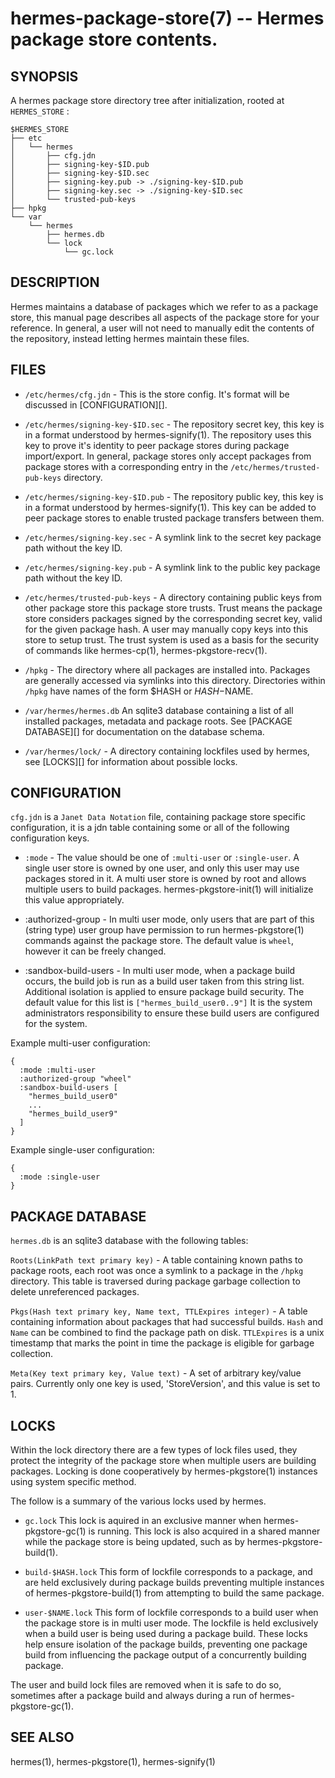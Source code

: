 hermes-package-store(7) -- Hermes package store contents.
=========================================================

## SYNOPSIS

A hermes package store directory tree after initialization, rooted at `HERMES_STORE` :

    $HERMES_STORE
    ├── etc
    │   └── hermes
    │       ├── cfg.jdn
    │       ├── signing-key-$ID.pub
    │       ├── signing-key-$ID.sec
    │       ├── signing-key.pub -> ./signing-key-$ID.pub
    │       ├── signing-key.sec -> ./signing-key-$ID.sec
    │       └── trusted-pub-keys
    ├── hpkg
    └── var
        └── hermes
            ├── hermes.db
            └── lock
                └── gc.lock

## DESCRIPTION

Hermes maintains a database of packages which we refer to as a package store, this manual page describes all aspects of the package store for your reference.
In general, a user will not need to manually edit the contents of the repository, instead letting hermes maintain these files.

## FILES

* `/etc/hermes/cfg.jdn` - This is the store config. It's format will be discussed in [CONFIGURATION][].

* `/etc/hermes/signing-key-$ID.sec` - The repository secret key, this key is in a format understood by hermes-signify(1).
  The repository uses this key to prove it's identity to peer package stores during package import/export. In general, package stores
  only accept packages from package stores with a corresponding entry in the `/etc/hermes/trusted-pub-keys` directory.

* `/etc/hermes/signing-key-$ID.pub` - The repository public key, this key is in a format understood by hermes-signify(1). This
  key can be added to peer package stores to enable trusted package transfers between them.

* `/etc/hermes/signing-key.sec` - A symlink link to the secret key package path without the key ID.

* `/etc/hermes/signing-key.pub` - A symlink link to the public key package path without the key ID.

* `/etc/hermes/trusted-pub-keys` - A directory containing public keys from other package store this package store trusts. Trust
  means the package store considers packages signed by the corresponding secret key, valid for the given package hash.
  A user may manually copy keys into this store to setup trust. The trust system is used as a basis for the security of
  commands like hermes-cp(1), hermes-pkgstore-recv(1).

* `/hpkg` - The directory where all packages are installed into. Packages are generally accessed via symlinks into
  this directory. Directories within `/hpkg` have names of the form $HASH or $HASH-$NAME.

* `/var/hermes/hermes.db` An sqlite3 database containing a list of all installed packages, metadata and package roots.
  See [PACKAGE DATABASE][] for documentation on the database schema.

* `/var/hermes/lock/`  - A directory containing lockfiles used by hermes, see [LOCKS][] for information about
possible locks.


## CONFIGURATION

`cfg.jdn` is a `Janet Data Notation` file, containing package store specific configuration, it is a jdn table containing some or all of the following
configuration keys.

- `:mode` - The value should be one of `:multi-user` or `:single-user`. A single user store is owned by one user, and only this user may use packages stored in it.
  A multi user store is owned by root and allows multiple users to build packages. hermes-pkgstore-init(1) will initialize this value appropriately.

- :authorized-group - In multi user mode, only users that are part of this (string type) user group have permission to run hermes-pkgstore(1) commands against the package store.
  The default value is `wheel`, however it can be freely changed.

- :sandbox-build-users - In multi user mode, when a package build occurs, the build job is run as a build user taken from this string list. Additional isolation is applied to ensure
  package build security. The default value for this list is `["hermes_build_user0..9"]` It is the system administrators responsibility to ensure these build users are configured for
  the system.

Example multi-user configuration:

```
{
  :mode :multi-user
  :authorized-group "wheel"
  :sandbox-build-users [
    "hermes_build_user0"
    ...
    "hermes_build_user9"
  ]
}
```

Example single-user configuration:

```
{
  :mode :single-user
}
```



## PACKAGE DATABASE

`hermes.db` is an sqlite3 database with the following tables:

`Roots(LinkPath text primary key)` - A table containing known paths to package roots, each root was once a symlink to a package in the `/hpkg` directory. This table is traversed during package garbage collection
to delete unreferenced packages.

`Pkgs(Hash text primary key, Name text, TTLExpires integer)` - A table containing information about packages that had successful builds. `Hash` and `Name` can be 
combined to find the package path on disk. `TTLExpires` is a unix timestamp that marks the point in time the package is eligible for garbage collection.

`Meta(Key text primary key, Value text)` - A set of arbitrary key/value pairs. Currently only one key is used, 'StoreVersion', and this value is set to 1.

## LOCKS

Within the lock directory there are a few types of lock files used, they protect the integrity of the package store
when multiple users are building packages. Locking is done cooperatively by hermes-pkgstore(1) instances using system
specific method.

The follow is a summary of the various locks used by hermes.

- `gc.lock` This lock is aquired in an exclusive manner when hermes-pkgstore-gc(1) is running. This lock is also acquired in a shared
  manner while the package store is being updated, such as by hermes-pkgstore-build(1).

- `build-$HASH.lock` This form of lockfile corresponds to a package, and are held exclusively during package builds preventing multiple
  instances of hermes-pkgstore-build(1) from attempting to build the same package.

- `user-$NAME.lock` This form of lockfile corresponds to a build user when the package store is in multi user mode. The lockfile is held exclusively
  when a build user is being used during a package build. These locks help ensure isolation of the package builds, preventing one package build
  from influencing the package output of a concurrently building package.

The user and build lock files are removed when it is safe to do so, sometimes after a package build and always during a run of hermes-pkgstore-gc(1).

## SEE ALSO

hermes(1), hermes-pkgstore(1), hermes-signify(1)
